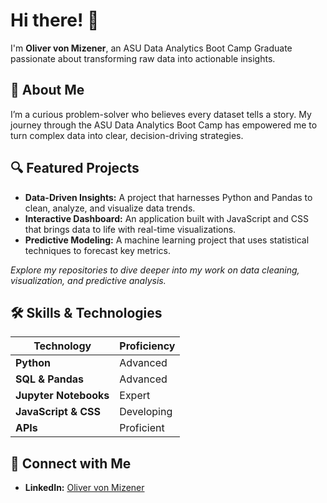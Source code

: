 # Hi there! 👋

I'm **Oliver von Mizener**, an ASU Data Analytics Boot Camp Graduate passionate about transforming raw data into actionable insights.

## 🚀 About Me

I’m a curious problem-solver who believes every dataset tells a story. My journey through the ASU Data Analytics Boot Camp has empowered me to turn complex data into clear, decision-driving strategies.

## 🔍 Featured Projects

- **Data-Driven Insights:** A project that harnesses Python and Pandas to clean, analyze, and visualize data trends.
- **Interactive Dashboard:** An application built with JavaScript and CSS that brings data to life with real-time visualizations.
- **Predictive Modeling:** A machine learning project that uses statistical techniques to forecast key metrics.

*Explore my repositories to dive deeper into my work on data cleaning, visualization, and predictive analysis.*

## 🛠 Skills & Technologies

| Technology             | Proficiency         |
|------------------------|---------------------|
| **Python**             | Advanced            |
| **SQL & Pandas**       | Advanced            |
| **Jupyter Notebooks**  | Expert              |
| **JavaScript & CSS**   | Developing          |
| **APIs**               | Proficient          |

## 🤝 Connect with Me

- **LinkedIn:** [Oliver von Mizener](https://www.linkedin.com/in/olivervonmizener/)
